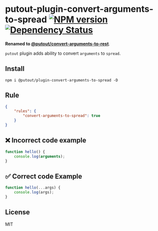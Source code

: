 # putout-plugin-convert-arguments-to-spread [![NPM version][NPMIMGURL]][NPMURL] [![Dependency Status][DependencyStatusIMGURL]][DependencyStatusURL]

[NPMIMGURL]:                https://img.shields.io/npm/v/@putout/plugin-convert-arguments-to-spread.svg?style=flat&longCache=true
[NPMURL]:                   https://npmjs.org/package/@putout/plugin-convert-arguments-to-spread "npm"

[DependencyStatusURL]:      https://david-dm.org/coderaiser/putout?path=packages/plugin-convert-arguments-to-spread
[DependencyStatusIMGURL]:   https://david-dm.org/coderaiser/putout.svg?path=packages/plugin-convert-arguments-to-spread

**Renamed to [@putout/convert-arguments-to-rest](https://www.npmjs.com/package/@putout/plugin-convert-arguments-to-rest)**.

`putout` plugin adds ability to convert `arguments` to `spread`.
## Install

```
npm i @putout/plugin-convert-arguments-to-spread -D
```

## Rule

```json
{
    "rules": {
        "convert-arguments-to-spread": true
    }
}
```

## ❌ Incorrect code example

```js
function hello() {
    console.log(arguments);
}
```

## ✅ Correct code Example

```js
function hello(...args) {
    console.log(args);
}
```

## License

MIT

